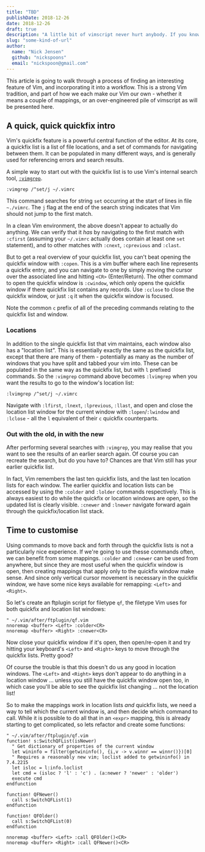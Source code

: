 ```yaml
---
title: "TBD"
publishDate: 2018-12-26
date: 2018-12-26
draft: true
description: "A little bit of vimscript never hurt anybody. If you know what I mean."
slug: "some-kind-of-url"
author:
  name: "Nick Jensen"
  github: "nickspoons"
  email: "nickspoon@gmail.com"
---
```


This article is going to walk through a process of finding an interesting
feature of Vim, and incorporating it into a workflow. This is a strong Vim
tradition, and part of how we each make our Vim our own - whether it means a
couple of mappings, or an over-engineered pile of vimscript as will be presented
here.

## A quick, quick quickfix intro

Vim's quickfix feature is a powerful central function of the editor. At its
core, a quickfix list is a list of file locations, and a set of commands for
navigating between them. It can be populated in many different ways, and is
generally used for referencing errors and search results.

A simple way to start out with the quickfix list is to use Vim's internal search
tool, [`:vimgrep`][aa].

```vim
:vimgrep /^set/j ~/.vimrc
```

This command searches for string `set` occurring at the start of lines in file
`~./vimrc`. The `j` flag at the end of the search string indicates that Vim
should not jump to the first match.

In a clean Vim environment, the above doesn't appear to actually do anything. We
can verify that it _has_ by navigating to the first match with `:cfirst`
(assuming your `~/.vimrc` actually does contain at least one `set` statement),
and to other matches with `:cnext`, `:cprevious` and `:clast`.

But to get a real overview of your quickfix list, you can't beat opening the
quickfix window with `:copen`. This is a vim buffer where each line represents a
quickfix entry, and you can navigate to one by simply moving the cursor over the
associated line and hitting `<CR>` (Enter/Return). The other command to open the
quickfix window is `:cwindow`, which only opens the quickfix window if there
quickfix list contains any records. Use `:cclose` to close the quickfix window,
or just `:q` it when the quickfix window is focused.

Note the common `c` prefix of all of the preceding commands relating to the
quickfix list and window.

### Locations

In addition to the single quickfix list that vim maintains, each window also has
a "location list". This is essentially exactly the same as the quickfix list,
except that there are many of them - potentially as many as the number of
windows that you have split and tabbed your vim into. These can be populated in the
same way as the quickfix list, but with `l` prefixed commands. So the `:vimgrep`
command above becomes `:lvimgrep` when you want the results to go to the
window's location list:

```vim
:lvimgrep /^set/j ~/.vimrc
```

Navigate with `:lfirst`, `:lnext`, `:lprevious`, `:llast`, and open and close
the location list window for the current window with `:lopen`/`:lwindow` and
`:lclose` - all the `l` equivalent of their `c` quickfix counterparts.

### Out with the old, in with the new

After performing several searches with `:vimgrep`, you may realise that you want
to see the results of an earlier search again. Of course you can recreate the
search, but do you have to? Chances are that Vim still has your earlier quickfix
list.

In fact, Vim remembers the last ten quickfix lists, and the last ten location
lists for each window. The earlier quickfix and location lists can be accessed
by using the `:colder` and `:lolder` commands respectively. This is always
easiest to do while the quickfix or location windows are open, so the updated
list is clearly visible. `:cnewer` and `:lnewer` navigate forward again through
the quickfix/location list stack.

## Time to customise

Using commands to move back and forth through the quickfix lists is not a
particularly nice experience. If we're going to use thesse commands often, we
can benefit from some mappings. `:colder` and `:cnewer` can be used from
anywhere, but since they are most useful when the quickfix window is open, then
creating mappings that apply only to the quickfix window make sense. And since
only vertical cursor movement is necessary in the quickfix window, we have some
nice keys available for remapping: `<Left>` and `<Right>`.

So let's create an ftplugin script for filetype `qf`, the filetype Vim uses for
both quickfix and location list windows:

```vim
" ~/.vim/after/ftplugin/qf.vim
nnoremap <buffer> <Left> :colder<CR>
nnoremap <buffer> <Right> :cnewer<CR>
```

Now close your quickfix window if it's open, then open/re-open it and try
hitting your keyboard's `<Left>` and `<Right>` keys to move through the quickfix
lists. Pretty good?

Of course the trouble is that this doesn't do us any good in location windows.
The `<Left>` and `<Right>` keys don't appear to do anything in a location window
... unless you still have the quickfix window open too, in which case you'll be
able to see the quickfix list changing ... not the location list!

So to make the mappings work in location lists _and_ quickfix lists, we need a
way to tell which the current window is, and then decide which command to call.
While it is possible to do all that in an `<expr>` mapping, this is already
starting to get complicated, so lets refactor and create some functions:

```vim
" ~/.vim/after/ftplugin/qf.vim
function! s:SwitchQFList(isNewer)
  " Get dictionary of properties of the current window
  let wininfo = filter(getwininfo(), {i,v -> v.winnr == winnr()})[0]
  " Requires a reasonably new vim; loclist added to getwininfo() in 7.4.2215
  let isloc = l:info.loclist
  let cmd = (isloc ? 'l' : 'c') . (a:newer ? 'newer' : 'older')
  execute cmd
endfunction

function! QFNewer()
  call s:SwitchQFList(1)
endfunction

function! QFOlder()
  call s:SwitchQFList(0)
endfunction

nnoremap <buffer> <Left> :call QFOlder()<CR>
nnoremap <buffer> <Right> :call QFNewer()<CR>
```

[aa]: http://vimhelp.appspot.com/quickfix.txt.html#%3Avimgrep
